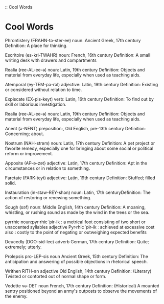 :: Cool Words
# Cool Words
Phrontistery (FRAHN-tə-ster-ee) noun: Ancient Greek, 17th century Definition: A place for thinking.

Escritoire (es-kri-TWAHR) noun: French, 16th century Definition: A small writing desk with drawers and compartments

Realia (ree-AL-ee-ə) noun: Latin, 19th century Definition: Objects and material from everyday life, especially when used as teaching aids.

Atemporal (ey-TEM-pə-rəl) adjective: Latin, 19th century Definition: Existing or considered without relation to time.

Expiscate (EX-pis-keyt) verb: Latin, 16th century Definition: To find out by skill or laborious investigation.

Realia (ree-AL-ee-ə) noun: Latin, 19th century Definition: Objects and material from everyday life, especially when used as teaching aids.

Anent (ə-NENT) preposition:, Old English, pre-13th century Definition: Concerning; about.

Nostrum (NAH-strəm) noun: Latin, 17th century Definition: A pet project or favorite remedy, especially one for bringing about some social or political reform or improvement.

Apposite (AP-ə-zət} adjective: Latin, 17th century Definition: Apt in the circumstances or in relation to something.

Farctate (FARK-teyt) adjective: Latin, 19th century Definition: Stuffed; filled solid.

Instauration (in-staw-REY-shən) noun: Latin, 17th centuryDefinition: The action of restoring or renewing something.

Sough (səf) noun: Middle English, 14th century Definition: A moaning, whistling, or rushing sound as made by the wind in the trees or the sea.

pyrrhic noun:pyr·​rhic ˈpir-ik : a metrical foot consisting of two short or unaccented syllables
   adjective Pyr·​rhic ˈpir-ik : achieved at excessive cost
   also : costly to the point of negating or outweighing expected benefits

Deucedly (DOO-sid-lee)  adverb German, 17th century Definition: Quite; extremely; utterly.

Prolepsis pro-LEP-sis noun Ancient Greek, 15th century Definition: The anticipation and answering of possible objections in rhetorical speech.

Writhen RITH-ən adjective Old English, 14th century Definition: (Literary) Twisted or contorted out of normal shape or form.

Vedette və-DET noun French, 17th century Definition: (Historical) A mounted sentry positioned beyond an army's outposts to observe the movements of the enemy.
